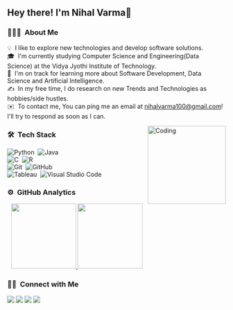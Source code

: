 <h2>Hey there! I'm Nihal Varma👋</h2>

<!-- ## 👋 &nbsp;Hey there! I'm Nihal -->

### 👨🏻‍💻 &nbsp;About Me

💡 &nbsp;I like to explore new technologies and develop software solutions.\
🎓 &nbsp;I'm currently studying Computer Science and Engineering(Data Science) at the Vidya Jyothi Institute of Technology.\
🌱 &nbsp;I'm on track for learning more about Software Development, Data Science and Artificial Intelligence.\
✍️ &nbsp;In my free time, I do research on new Trends and Technologies as hobbies/side hustles.\
✉️ &nbsp;To contact me, You can ping me an email at nihalvarma100@gmail.com! I'll try to respond as soon as I can.
<!--📄 &nbsp;Please have a look at my [Résumé](resume link here) for more details about me. I'm open to feedback and suggestions!-->

<img height =180 alt="Coding" src="https://raw.githubusercontent.com/TheDudeThatCode/TheDudeThatCode/master/Assets/Developer.gif" align="right"/>

### 🛠 &nbsp;Tech Stack
<!--shields.io for badges-->
![Python](https://img.shields.io/badge/-Python-05122A?style=flat&logo=python)&nbsp;
![Java](https://img.shields.io/badge/-Java-05122A?style=flat&logo=Java&logoColor=FFA518)&nbsp;\
![C](https://img.shields.io/badge/-C-05122A?style=flat&logo=C&logoColor=A8B9CC)&nbsp;
![R](https://img.shields.io/badge/-R-05122A?style=flat&logo=R&logoColor=276DC3)\
![Git](https://img.shields.io/badge/-Git-05122A?style=flat&logo=git)&nbsp;
![GitHub](https://img.shields.io/badge/-GitHub-05122A?style=flat&logo=github)&nbsp;\
![Tableau](https://img.shields.io/badge/Tableau-white?style=flat&logo=tableau&logoColor=%230987fb&color=%2305122A)&nbsp;
![Visual Studio Code](https://img.shields.io/badge/-Visual%20Studio%20Code-05122A?style=flat&logo=visual-studio-code&logoColor=007ACC)&nbsp;  

### ⚙️ &nbsp;GitHub Analytics

<p align="center">
<a href="https://github.com/AVS1508">
  <img height="150em" src="https://github-readme-stats-eight-theta.vercel.app/api?username=Nihalvarma1&show_icons=true&theme=algolia&include_all_commits=true&count_private=true"/>
  <img height="150em" src="https://github-readme-stats-eight-theta.vercel.app/api/top-langs/?username=Nihalvarma1&layout=compact&langs_count=8&theme=algolia"/>
</a>
</p>

### 🤝🏻 &nbsp;Connect with Me

<p>
<a href="https://linkedin.com/in/nihalvarma"><img src="https://img.shields.io/badge/Nihal%20Varma%20Balerao-black?style=flat&logo=Linkedin&logoColor=white&color=%230077B5"/></a>
<a href="mailto:nihalvarma100@gmail.com"><img src="https://img.shields.io/badge/nihalvarma100%40gmail.com-white?style=flat&logo=Gmail&logoColor=white&color=%23D14836"/></a>
<a href="https://github.com/Nihalvarma1"><img src="https://img.shields.io/badge/Nihalvarma-blue?style=flat&logo=github&logoColor=blue&color=grey"/></a>
<a href="https://www.instagram.com/nihalvarma1"><img src="https://img.shields.io/badge/%40nihalvarma1-white?style=flat&logo=Instagram&logoColor=white&color=%23E4405F"/></a>
</p>

